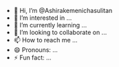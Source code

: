 - 👋 Hi, I’m @Ashirakemenichasulitan
- 👀 I’m interested in ...
- 🌱 I’m currently learning ...
- 💞️ I’m looking to collaborate on ...
- 📫 How to reach me ...
- 😄 Pronouns: ...
- ⚡ Fun fact: ...

<!---
Ashirakemenichasulitan/Ashirakemenichasulitan is a ✨ special ✨ repository because its `README.md` (this file) appears on your GitHub profile.
You can click the Preview link to take a look at your changes.
--->
